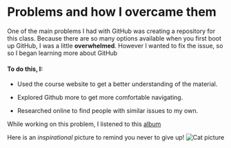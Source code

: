# Problems and how I overcame them

One of the main problems I had with GitHub was creating a repository for this class. Because there are so many options available when you first boot up GitHub, I was a little **overwhelmed**. However I wanted to fix the issue, so so I began learning more about GitHub

#### To do this, I:

- Used the course website to get a better understanding of the material. 

- Explored Github more to get more comfortable navigating.

- Researched online to find people with similar issues to my own.

While working on this problem, I listened to this [album](https://youtu.be/ZlMqTCa6aro?si=PSxspssYByV8jpEn)

Here is an *inspirational* picture to remind you never to give up!
![Cat picture](https://media.licdn.com/dms/image/v2/C5612AQEZh2bfCfQfEw/article-cover_image-shrink_720_1280/article-cover_image-shrink_720_1280/0/1594270739553?e=2147483647&v=beta&t=dDF0c-mIDCb_mFWLxS5-uDoxSuf0o-tupwjvy4ox6Nc)


